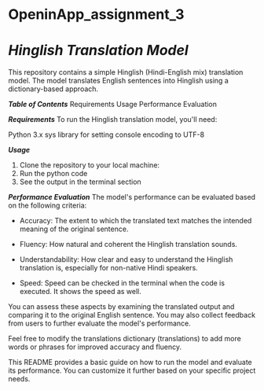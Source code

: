 # OpeninApp_assignment_3

***<h1>Hinglish Translation Model</h1>***
This repository contains a simple Hinglish (Hindi-English mix) translation model. The model translates English sentences into Hinglish using a dictionary-based approach.

***Table of Contents***
Requirements
Usage
Performance Evaluation



***Requirements***
To run the Hinglish translation model, you'll need:

Python 3.x
sys library for setting console encoding to UTF-8


***Usage***
1. Clone the repository to your local machine:
2. Run the python code
3. See the output in the terminal section

   
***Performance Evaluation***
The model's performance can be evaluated based on the following criteria:

* Accuracy: The extent to which the translated text matches the intended meaning of the original sentence.

* Fluency: How natural and coherent the Hinglish translation sounds.

* Understandability: How clear and easy to understand the Hinglish translation is, especially for non-native Hindi speakers.

* Speed: Speed can be checked in the terminal when the code is executed. It shows the speed as well.

You can assess these aspects by examining the translated output and comparing it to the original English sentence. You may also collect feedback from users to further evaluate the model's performance.

Feel free to modify the translations dictionary (translations) to add more words or phrases for improved accuracy and fluency.

This README provides a basic guide on how to run the model and evaluate its performance. You can customize it further based on your specific project needs.




